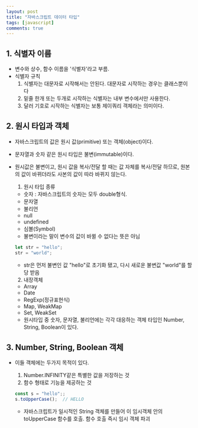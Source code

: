```yaml
---
layout: post
title: "자바스크립트 데이터 타입"
tags: [javascript]
comments: true
---
```


## 1. 식별자 이름
* 변수와 상수, 함수 이름을 '식별자'라고 부름.
* 식별자 규칙
  1. 식별자는 대문자로 시작해서는 안된다. 대문자로 시작하는 경우는 클래스뿐이다
  2. 밑줄 한개 또는 두개로 시작하는 식별자는 내부 변수에서만 사용한다.
  3. 달러 기호로 시작하는 식별자는 보통 제이쿼리 객체라는 의미이다.


## 2. 원시 타입과 객체
* 자바스크립트의 값은 원시 값(primitive) 또는 객체(object)이다.
* 문자열과 숫자 같은 원시 타입은 불변(immutable)이다.
* 원시값은 불변이고, 원시 값을 복사/전달 할 때는 값 자체를 복사/전달 하므로, 원본의 값이 바뀌더라도 사본의 값이 따라 바뀌지 않는다.

  1. 원시 타입 종류
    * 숫자 : 자바스크립트의 숫자는 모두 double형식.
    * 문자열
    * 불리언
    * null
    * undefined
    * 심볼(Symbol)
    * 불변이라는 말이 변수의 값이 바뀔 수 없다는 뜻은 아님

    ```javascript
    let str = "hello";
    str = "world";
    ```
    * str은 먼저 불변인 값 "hello"로 초기화 됐고, 다시 새로운 불변값 "world"를 할당 받음

  2. 내장객체
    * Array
    * Date
    * RegExp(정규표현식)
    * Map, WeakMap
    * Set, WeakSet
    * 원시타입 중 숫자, 문자열, 불리언에는 각각 대응하는 객체 타입인 Number, String, Boolean이 있다.


## 3. Number, String, Boolean 객체
* 이들 객체에는 두가지 목적이 있다.
  1. Number.INFINITY같은 특별한 값을 저장하는 것
  2. 함수 형태로 기능을 제공하는 것

    ```javascript
    const s = "hello";;
    s.toUpperCase();  // HELLO
    ```
    * 자바스크립트가 일시적인 String 객체를 만들어 이 임시객체 안의 toUpperCase 함수를 호출. 함수 호출 즉시 임시 객체 파괴

